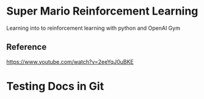 # Super Mario Reinforcement Learning
Learning into to reinforcement learning with python and OpenAI Gym 


## Reference 
https://www.youtube.com/watch?v=2eeYqJ0uBKE


# Testing Docs in Git

<object data="./_docs/super_mario_rl_docs.pdf" type="application/pdf" width=100%></object>
